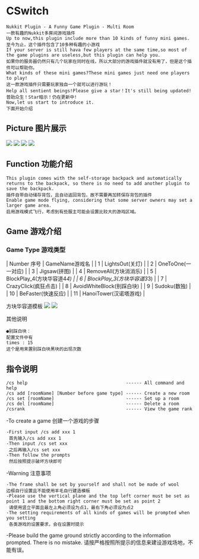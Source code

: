 # CSwitch

    Nukkit Plugin - A Funny Game Plugin - Multi Room
    一款有趣的Nukkit多房间游戏插件
    Up to now,this plugin include more than 10 kinds of funny mini games.
    至今为止，这个插件包含了10多种有趣的小游戏
    If your server is still hava few players at the same time,so most of the game plugins are useless,but this plugin can help you.
    如果你的服务器仍然只有几个玩家在同时在线，所以大部分的游戏插件就没有用了，但是这个插件可以帮助你。
    What kinds of these mini games?These mini games just need one players to play!
    这一款游戏插件只需要玩家独自一个就可以进行游玩！
    Help all sentient beings!Please give a star！It's still being updated!
    普助众生！Star暗示！仍在更新中!
    Now,let us start to introduce it.
    下面开始介绍
    
## Picture 图片展示
![](https://attachment.mcbbs.net/forum/202003/24/220945mlu32mkocl239mpl.gif)
![](https://attachment.mcbbs.net/forum/202003/24/220945hkx94by8kby9u3a8.gif)
![](https://attachment.mcbbs.net/forum/202003/24/220945qjctqsb574stf77m.gif)
![](https://attachment.mcbbs.net/forum/202003/29/002336bbrmeccrriaehacz.jpg)

## Function 功能介绍
    
    This plugin comes with the self-storage backpack and automatically returns to the backpack, so there is no need to add another plugin to save the backpack.
    插件自带自动储存背包，且自动返回背包，故不需要再加转保存背包的插件
    Enable game mode flying, considering that some server owners may set a larger game area.
    启用游戏模式飞行，考虑到有些服主可能会设置比较大的游戏区域。
   
## Game 游戏介绍
### Game Type 游戏类型
| Number 序号 | GameName游戏名 |
| 1 | LightsOut(关灯) |
| 2 | OneToOne(一一对应) |
| 3 | Jigsaw(拼图) |
| 4 | RemoveAll(方块消消乐) |
| 5 | BlockPlay_4(方块华容道4*4) |
| 6 | BlockPlay_3(方块华容道3*3) |
| 7 | CrazyClick(疯狂点击) |
| 8 | AvoidWhiteBlock(别踩白块) |
| 9 | Sudoku(数独) |
| 10 | BeFaster(快速反应) |
| 11 | HanoiTower(汉诺塔游戏) |

方块华容道模板
![](https://attachment.mcbbs.net/forum/202003/26/195012k1v1gn442n6rez6e.jpg)
![](https://attachment.mcbbs.net/forum/202003/26/195015oom875rwixii75w3.png)


其他说明

    ●别踩白块：
    配置文件中有
    times : 15
    这个是用来置别踩白块黑块的出现次数
    
## 指令说明

    /cs help                                     ------ All command and help
    /cs add [roomName] [Number before game type] ------ Create a new room
    /cs set [roomName]                           ------ Set up a room
    /cs del [roomName]                           ------ Delete a room
    /csrank                                      ------ View the game rank


-To create a game 创建一个游戏的步骤

    -First input /cs add xxx 1
     首先输入/cs add xxx 1
    -Then input /cs set xxx
     之后再输入/cs set xxx
    -Then follow the prompts
     然后按照提示破坏方块即可
    
-Warning 注意事项

    -The frame shall be set by yourself and shall not be made of wool
    边框自行设置且不能使用羊毛自行建造模板
    -Please use the vertical plane and the top left corner must be set as point 1 and the bottom right corner must be set as point 2
     请使用竖立平面且最左上角必须设为点1，最右下角必须设为点2
    -The setting requirements of all kinds of games will be prompted when you setting
     各类游戏的设置要求，会在设置时提示
     
-Please build the game ground strictly according to the information prompted. There is no mistake.
 请按严格按照所提示的信息来建设游戏场地，不能有误。
